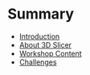 # Summary

* [Introduction](README.md)
* [About 3D Slicer](gitbooksintro.md)
* [Workshop Content](content/workshop_content.md)
* [Challenges](content/section2.md)

